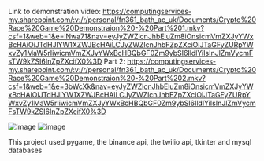 Link to demonstration video: https://computingservices-my.sharepoint.com/:v:/r/personal/fn361_bath_ac_uk/Documents/Crypto%20Race%20Game%20Demonstraion%20-%20Part%201.mkv?csf=1&web=1&e=lNwa71&nav=eyJyZWZlcnJhbEluZm8iOnsicmVmZXJyYWxBcHAiOiJTdHJlYW1XZWJBcHAiLCJyZWZlcnJhbFZpZXciOiJTaGFyZURpYWxvZy1MaW5rIiwicmVmZXJyYWxBcHBQbGF0Zm9ybSI6IldlYiIsInJlZmVycmFsTW9kZSI6InZpZXcifX0%3D
Part 2: https://computingservices-my.sharepoint.com/:v:/r/personal/fn361_bath_ac_uk/Documents/Crypto%20Race%20Game%20Demonstraion%20-%20Part%202.mkv?csf=1&web=1&e=3bWcXk&nav=eyJyZWZlcnJhbEluZm8iOnsicmVmZXJyYWxBcHAiOiJTdHJlYW1XZWJBcHAiLCJyZWZlcnJhbFZpZXciOiJTaGFyZURpYWxvZy1MaW5rIiwicmVmZXJyYWxBcHBQbGF0Zm9ybSI6IldlYiIsInJlZmVycmFsTW9kZSI6InZpZXcifX0%3D

![image](https://github.com/Felix465/CryptoRacecarGame/assets/75161032/b08fdbee-63b1-42e8-aea1-813dca31628e)
![image](https://github.com/Felix465/CryptoRacecarGame/assets/75161032/d1c428dd-e23d-472a-9538-14e1951e34d7)

This project used pygame, the binance api, the twilio api, tkinter and mysql databases
